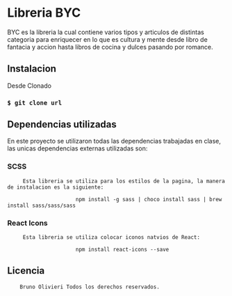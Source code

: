 # Libreria BYC

BYC es la libreria la cual contiene varios tipos y articulos de distintas categoria para enriquecer en lo que es cultura y mente desde libro de fantacia y accion hasta libros de cocina  y dulces pasando por romance.

## Instalacion

Desde Clonado

### `$ git clone url`


## Dependencias utilizadas

En este proyecto se utilizaron todas las dependencias trabajadas en clase, las unicas dependencias externas utilizadas son:

### SCSS
 
         Esta libreria se utiliza para los estilos de la pagina, la manera de instalacion es la siguiente: 
    
                          npm install -g sass | choco install sass | brew install sass/sass/sass

### React Icons
 
         Esta libreria se utiliza colocar iconos natvios de React:  
    
                          npm install react-icons --save

## Licencia 

        Bruno Olivieri Todos los derechos reservados.